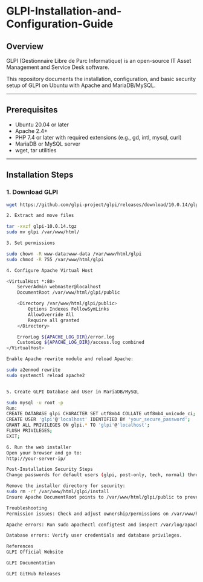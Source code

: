 # GLPI-Installation-and-Configuration-Guide



## Overview
GLPI (Gestionnaire Libre de Parc Informatique) is an open-source IT Asset Management and Service Desk software.

This repository documents the installation, configuration, and basic security setup of GLPI on Ubuntu with Apache and MariaDB/MySQL.

---

## Prerequisites

- Ubuntu 20.04 or later
- Apache 2.4+
- PHP 7.4 or later with required extensions (e.g., gd, intl, mysql, curl)
- MariaDB or MySQL server
- wget, tar utilities

---

## Installation Steps

### 1. Download GLPI

```bash
wget https://github.com/glpi-project/glpi/releases/download/10.0.14/glpi-10.0.14.tgz

2. Extract and move files

tar -xvzf glpi-10.0.14.tgz
sudo mv glpi /var/www/html/

3. Set permissions

sudo chown -R www-data:www-data /var/www/html/glpi
sudo chmod -R 755 /var/www/html/glpi

4. Configure Apache Virtual Host

<VirtualHost *:80>
    ServerAdmin webmaster@localhost
    DocumentRoot /var/www/html/glpi/public

    <Directory /var/www/html/glpi/public>
        Options Indexes FollowSymLinks
        AllowOverride All
        Require all granted
    </Directory>

    ErrorLog ${APACHE_LOG_DIR}/error.log
    CustomLog ${APACHE_LOG_DIR}/access.log combined
</VirtualHost>

Enable Apache rewrite module and reload Apache:

sudo a2enmod rewrite
sudo systemctl reload apache2


5. Create GLPI Database and User in MariaDB/MySQL

sudo mysql -u root -p
Run:
CREATE DATABASE glpi CHARACTER SET utf8mb4 COLLATE utf8mb4_unicode_ci;
CREATE USER 'glpi'@'localhost' IDENTIFIED BY 'your_secure_password';
GRANT ALL PRIVILEGES ON glpi.* TO 'glpi'@'localhost';
FLUSH PRIVILEGES;
EXIT;

6. Run the web installer
Open your browser and go to:
http://your-server-ip/

Post-Installation Security Steps
Change passwords for default users (glpi, post-only, tech, normal) through Administration → Users.

Remove the installer directory for security:
sudo rm -rf /var/www/html/glpi/install
Ensure Apache DocumentRoot points to /var/www/html/glpi/public to prevent access to non-public files.

Troubleshooting
Permission issues: Check and adjust ownership/permissions on /var/www/html/glpi.

Apache errors: Run sudo apachectl configtest and inspect /var/log/apache2/error.log.

Database errors: Verify user credentials and database privileges.

References
GLPI Official Website

GLPI Documentation

GLPI GitHub Releases




